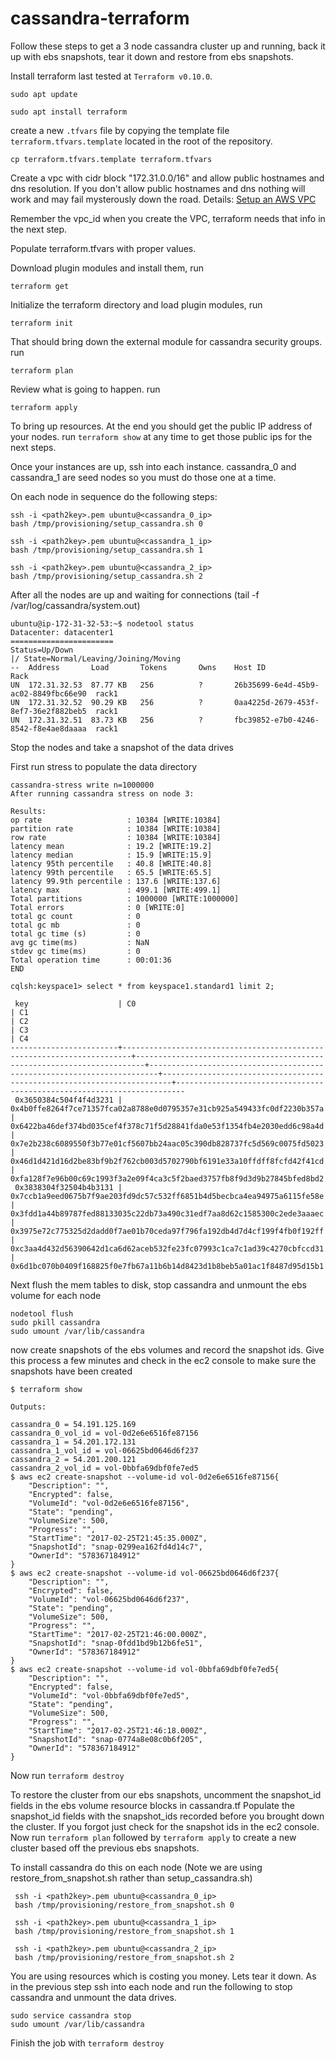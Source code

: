 # cassandra-terraform

Follow these steps to get a 3 node cassandra cluster up and running, back it up with ebs snapshots, tear it down and restore from ebs snapshots.

Install terraform last tested at ```Terraform v0.10.0```.
  
  ```sudo apt update```
  
  ```sudo apt install terraform```
  
create a new ```.tfvars``` file by copying the template file ```terraform.tfvars.template``` located in the root of the repository.
  ```
  cp terraform.tfvars.template terraform.tfvars
  ```

Create a vpc with cidr block "172.31.0.0/16" and allow public hostnames and dns resolution.
If you don't allow public hostnames and dns nothing will work and may fail mysterously down the
road. Details: [Setup an AWS VPC](http://docs.aws.amazon.com/AmazonVPC/latest/GettingStartedGuide/getting-started-ipv4.html) 

Remember the vpc_id when you create the VPC, terraform needs that info in the next step.

Populate terraform.tfvars with proper values.

Download plugin modules and install them, run
  ```
  terraform get
  ```

Initialize the terraform directory and load plugin modules, run
  ```
  terraform init
  ```

That should bring down the external module for cassandra security groups. run
  ```
  terraform plan
  ```

Review what is going to happen. run
  ```
  terraform apply
  ```

To bring up resources.  At the end you should get the public IP address
of your nodes.  run ```terraform show``` at any time to get those public ips
for the next steps.

Once your instances are up, ssh into each instance.  cassandra_0 and cassandra_1 are seed
nodes so you must do those one at a time.

On each node in sequence do the following steps:

  ```
  ssh -i <path2key>.pem ubuntu@<cassandra_0_ip>
  bash /tmp/provisioning/setup_cassandra.sh 0

  ssh -i <path2key>.pem ubuntu@<cassandra_1_ip>
  bash /tmp/provisioning/setup_cassandra.sh 1

  ssh -i <path2key>.pem ubuntu@<cassandra_2_ip>
  bash /tmp/provisioning/setup_cassandra.sh 2
  ```

After all the nodes are up and waiting for connections (tail -f /var/log/cassandra/system.out)
  ```
  ubuntu@ip-172-31-32-53:~$ nodetool status
  Datacenter: datacenter1
  =======================
  Status=Up/Down
  |/ State=Normal/Leaving/Joining/Moving
  --  Address       Load       Tokens       Owns    Host ID                               Rack
  UN  172.31.32.53  87.77 KB   256          ?       26b35699-6e4d-45b9-ac02-8849fbc66e90  rack1
  UN  172.31.32.52  90.29 KB   256          ?       0aa4225d-2679-453f-8ef7-36e2f882beb5  rack1
  UN  172.31.32.51  83.73 KB   256          ?       fbc39852-e7b0-4246-8542-f8e4ae8daaaa  rack1
  ```

Stop the nodes and take a snapshot of the data drives

First run stress to populate the data directory
```
cassandra-stress write n=1000000
After running cassandra stress on node 3:

Results:
op rate                   : 10384 [WRITE:10384]
partition rate            : 10384 [WRITE:10384]
row rate                  : 10384 [WRITE:10384]
latency mean              : 19.2 [WRITE:19.2]
latency median            : 15.9 [WRITE:15.9]
latency 95th percentile   : 40.8 [WRITE:40.8]
latency 99th percentile   : 65.5 [WRITE:65.5]
latency 99.9th percentile : 137.6 [WRITE:137.6]
latency max               : 499.1 [WRITE:499.1]
Total partitions          : 1000000 [WRITE:1000000]
Total errors              : 0 [WRITE:0]
total gc count            : 0
total gc mb               : 0
total gc time (s)         : 0
avg gc time(ms)           : NaN
stdev gc time(ms)         : 0
Total operation time      : 00:01:36
END

cqlsh:keyspace1> select * from keyspace1.standard1 limit 2;

 key                    | C0                                                                     | C1                                                                     | C2                                                                     | C3                                                                     | C4
------------------------+------------------------------------------------------------------------+------------------------------------------------------------------------+------------------------------------------------------------------------+------------------------------------------------------------------------+------------------------------------------------------------------------
 0x3650384c504f4f4d3231 | 0x4b0ffe8264f7ce71357fca02a8788e0d0795357e31cb925a549433fc0df2230b357a | 0x6422ba46def374bd035cef4f378c71f5d28841fda0e53f1354fb4e2030edd6c98a4d | 0x7e2b238c6089550f3b77e01cf5607bb24aac05c390db828737fc5d569c0075fd5023 | 0x46d1d421d16d2be83bf9b2f762cb003d5702790bf6191e33a10ffdff8fcfd42f41cd | 0xfa128f7e96b00c69c1993f3a2e09f4ca3c5f2baed3757fb8f9d3d9b27845bfed8bd2
 0x3838304f32504b4b3131 | 0x7ccb1a9eed0675b7f9ae203fd9dc57c532ff6851b4d5becbca4ea94975a6115fe58e | 0x3fdd1a44b89787fed88133035c22db73a490c31edf7aa8d62c1585300c2ede3aaaec | 0x3975e72c775325d2dadd0f7ae01b70ceda97f796fa192db4d7d4cf199f4fb0f192ff | 0xc3aa4d432d56390642d1ca6d62aceb532fe23fc07993c1ca7c1ad39c4270cbfccd31 | 0x6d1bc070b0409f168825f0e7fb67a11b6b14d8423d1b8beb5a01ac1f8487d95d15b1

```

Next flush the mem tables to disk, stop cassandra and unmount the ebs volume for each node
```
nodetool flush
sudo pkill cassandra
sudo umount /var/lib/cassandra

```
now create snapshots of the ebs volumes and record the snapshot ids.  Give this process a
few minutes and check in the ec2 console to make sure the snapshots have been created

```
$ terraform show

Outputs:

cassandra_0 = 54.191.125.169
cassandra_0_vol_id = vol-0d2e6e6516fe87156
cassandra_1 = 54.201.172.131
cassandra_1_vol_id = vol-06625bd0646d6f237
cassandra_2 = 54.201.200.121
cassandra_2_vol_id = vol-0bbfa69dbf0fe7ed5
$ aws ec2 create-snapshot --volume-id vol-0d2e6e6516fe87156{
    "Description": "", 
    "Encrypted": false, 
    "VolumeId": "vol-0d2e6e6516fe87156", 
    "State": "pending", 
    "VolumeSize": 500, 
    "Progress": "", 
    "StartTime": "2017-02-25T21:45:35.000Z", 
    "SnapshotId": "snap-0299ea162fd4d14c7", 
    "OwnerId": "578367184912"
}
$ aws ec2 create-snapshot --volume-id vol-06625bd0646d6f237{
    "Description": "", 
    "Encrypted": false, 
    "VolumeId": "vol-06625bd0646d6f237", 
    "State": "pending", 
    "VolumeSize": 500, 
    "Progress": "", 
    "StartTime": "2017-02-25T21:46:00.000Z", 
    "SnapshotId": "snap-0fdd1bd9b12b6fe51", 
    "OwnerId": "578367184912"
}
$ aws ec2 create-snapshot --volume-id vol-0bbfa69dbf0fe7ed5{
    "Description": "", 
    "Encrypted": false, 
    "VolumeId": "vol-0bbfa69dbf0fe7ed5", 
    "State": "pending", 
    "VolumeSize": 500, 
    "Progress": "", 
    "StartTime": "2017-02-25T21:46:18.000Z", 
    "SnapshotId": "snap-0774a8e08c0b6f205", 
    "OwnerId": "578367184912"
}

```

Now run ```terraform destroy```

To restore the cluster from our ebs snapshots, uncomment the snapshot_id fields in the ebs volume resource blocks in cassandra.tf
Populate the snapshot_id fields with the snapshot_ids recorded before you brought
down the cluster.  If you forgot just check for the snapshot ids in the ec2 console.
Now run ```terraform plan``` followed by ```terraform apply``` to create a new cluster
based off the previous ebs snapshots.

To install cassandra do this on each node (Note we are using restore_from_snapshot.sh rather than setup_cassandra.sh)
 ```
  ssh -i <path2key>.pem ubuntu@<cassandra_0_ip>
  bash /tmp/provisioning/restore_from_snapshot.sh 0

  ssh -i <path2key>.pem ubuntu@<cassandra_1_ip>
  bash /tmp/provisioning/restore_from_snapshot.sh 1

  ssh -i <path2key>.pem ubuntu@<cassandra_2_ip>
  bash /tmp/provisioning/restore_from_snapshot.sh 2
  ```
You are using resources which is costing you money.  Lets tear it down.
As in the previous step ssh into each node and run the following to stop
cassandra and unmount the data drives.

  ```
  sudo service cassandra stop
  sudo umount /var/lib/cassandra
  ```
Finish the job with ```terraform destroy```
